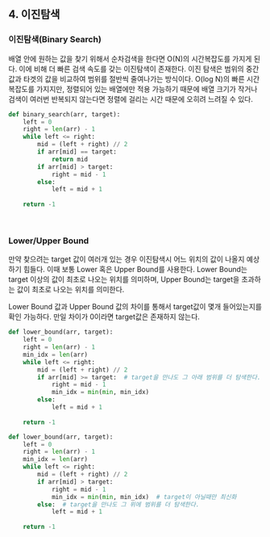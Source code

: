 ## 4. 이진탐색

### 이진탐색(Binary Search)

배열 안에 원하는 값을 찾기 위해서 순차검색을 한다면 O(N)의 시간복잡도를 가지게 된다. 이에 비해 더 빠른 검색 속도를 갖는 이진탐색이 존재한다. 이진 탐색은 범위의 중간값과 타겟의 값을 비교하여 범위를 절반씩 줄여나가는 방식이다. O(log N)의 빠른 시간 복잡도를 가지지만, 정렬되어 있는 배열에만 적용 가능하기 때문에 배열 크기가 작거나 검색이 여러번 반복되지 않는다면 정렬에 걸리는 시간 때문에 오히려 느려질 수 있다.

```python
def binary_search(arr, target):
    left = 0
    right = len(arr) - 1
	while left <= right:
    	mid = (left + right) // 2
        if arr[mid] == target:
            return mid
        if arr[mid] > target:
            right = mid - 1
        else:
            left = mid + 1
    
    return -1
```

<br>

### Lower/Upper Bound

만약 찾으려는 target 값이 여러개 있는 경우 이진탐색시 어느 위치의 값이 나올지 예상하기 힘들다. 이때 보통 Lower 혹은 Upper Bound를 사용한다. Lower Bound는 target 이상의 값이 최초로 나오는 위치를 의미하며, Upper Bound는 target을 초과하는 값이 최초로 나오는 위치를 의미한다.

Lower Bound 값과 Upper Bound 값의 차이를 통해서 target값이 몇개 들어있는지를 확인 가능하다. 만일 차이가 0이라면 target값은 존재하지 않는다.

```python
def lower_bound(arr, target):
    left = 0
    right = len(arr) - 1
    min_idx = len(arr)
	while left <= right:
    	mid = (left + right) // 2
        if arr[mid] >= target:  # target을 만나도 그 아래 범위를 더 탐색한다.
            right = mid - 1
            min_idx = min(min, min_idx)
        else:
            left = mid + 1
    
    return -1
```

```python
def lower_bound(arr, target):
    left = 0
    right = len(arr) - 1
    min_idx = len(arr)
	while left <= right:
    	mid = (left + right) // 2
        if arr[mid] > target:
            right = mid - 1
            min_idx = min(min, min_idx)  # target이 아닐때만 최신화
        else:  # target을 만나도 그 위에 범위를 더 탐색한다.
            left = mid + 1
    
    return -1
```


